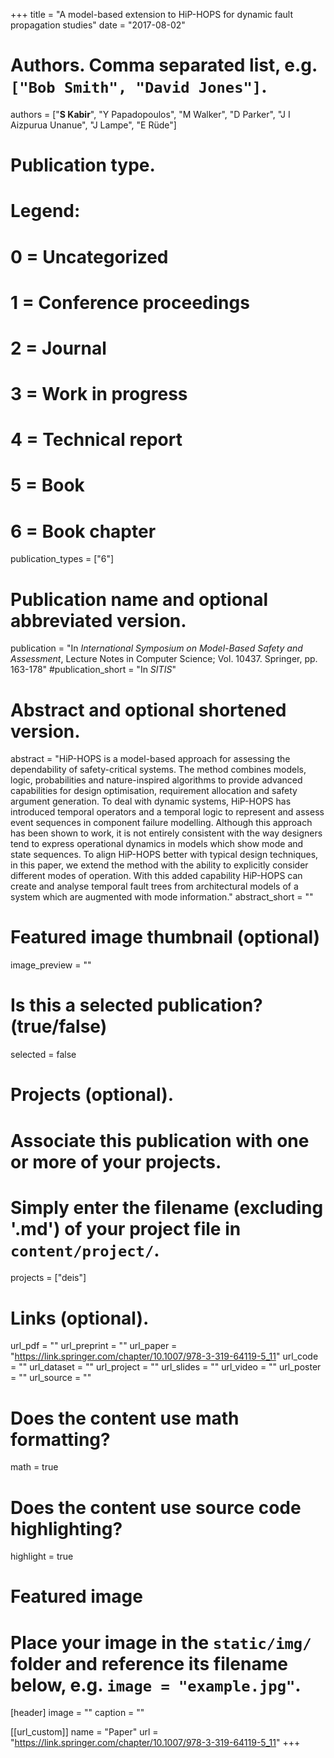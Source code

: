 +++
title = "A model-based extension to HiP-HOPS for dynamic fault propagation studies"
date = "2017-08-02"

# Authors. Comma separated list, e.g. `["Bob Smith", "David Jones"]`.
authors = ["**S Kabir**", "Y Papadopoulos", "M Walker", "D Parker", "J I Aizpurua Unanue", "J Lampe", "E Rüde"]

# Publication type.
# Legend:
# 0 = Uncategorized
# 1 = Conference proceedings
# 2 = Journal
# 3 = Work in progress
# 4 = Technical report
# 5 = Book
# 6 = Book chapter
publication_types = ["6"]

# Publication name and optional abbreviated version.
publication = "In *International Symposium on Model-Based Safety and Assessment*, Lecture Notes in Computer Science; Vol. 10437. Springer, pp. 163-178"
#publication_short = "In *SITIS*"

# Abstract and optional shortened version.
abstract = "HiP-HOPS is a model-based approach for assessing the dependability of safety-critical systems. The method combines models, logic, probabilities and nature-inspired algorithms to provide advanced capabilities for design optimisation, requirement allocation and safety argument generation. To deal with dynamic systems, HiP-HOPS has introduced temporal operators and a temporal logic to represent and assess event sequences in component failure modelling. Although this approach has been shown to work, it is not entirely consistent with the way designers tend to express operational dynamics in models which show mode and state sequences. To align HiP-HOPS better with typical design techniques, in this paper, we extend the method with the ability to explicitly consider different modes of operation. With this added capability HiP-HOPS can create and analyse temporal fault trees from architectural models of a system which are augmented with mode information."
abstract_short = ""

# Featured image thumbnail (optional)
image_preview = ""

# Is this a selected publication? (true/false)
selected = false

# Projects (optional).
#   Associate this publication with one or more of your projects.
#   Simply enter the filename (excluding '.md') of your project file in `content/project/`.
projects = ["deis"]

# Links (optional).
url_pdf = ""
url_preprint = ""
url_paper = "https://link.springer.com/chapter/10.1007/978-3-319-64119-5_11"
url_code = ""
url_dataset = ""
url_project = ""
url_slides = ""
url_video = ""
url_poster = ""
url_source = ""

# Does the content use math formatting?
math = true

# Does the content use source code highlighting?
highlight = true

# Featured image
# Place your image in the `static/img/` folder and reference its filename below, e.g. `image = "example.jpg"`.
[header]
image = ""
caption = ""

[[url_custom]]
    name = "Paper"
    url = "https://link.springer.com/chapter/10.1007/978-3-319-64119-5_11"
+++
